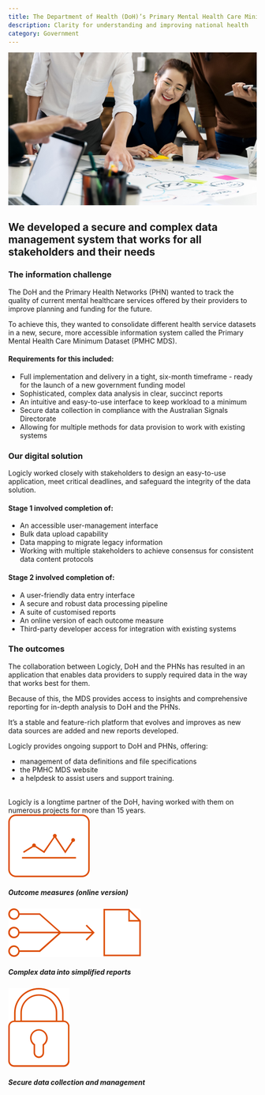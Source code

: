 ```yaml
---
title: The Department of Health (DoH)’s Primary Mental Health Care Minimum Dataset
description: Clarity for understanding and improving national health
category: Government
---
```

<div class="grid grid-cols-12">

<div class="col-span-12 project-images">
    <img src="/Projects/Images/6_Department_of_Health_Primary_Mental_Health_Care_Minimum_Dataset/Department-of-Health-Primary-Mental-Health-Care-Minimum-Dataset-coworkers-on-table.jpg" />
</div>


<div class="col-span-12 lg:col-span-9 project-text lg:order-last">
<div>

## We developed a secure and complex data management system that works for all stakeholders and their needs

### The information challenge
The DoH and the Primary Health Networks (PHN) wanted to track the quality of current mental healthcare services offered by their providers to improve planning and funding for the future.

To achieve this, they wanted to consolidate different health service datasets in a new, secure, more accessible information system called the Primary Mental Health Care Minimum Dataset (PMHC MDS).

#### Requirements for this included:
<div class="project-text-list">
  <ul>
    <li>Full implementation and delivery in a tight, six-month timeframe - ready for the launch of a new government funding model</li>
    <li>Sophisticated, complex data analysis in clear, succinct reports</li>
    <li>An intuitive and easy-to-use interface to keep workload to a minimum</li>
    <li>Secure data collection in compliance with the Australian Signals Directorate</li>
    <li>Allowing for multiple methods for data provision to work with existing systems</li>
  </ul>
</div>

### Our digital solution
Logicly worked closely with stakeholders to design an easy-to-use application, meet critical deadlines, and safeguard the integrity of the data solution.

#### Stage 1 involved completion of:
<div class="project-text-list">
  <ul>
    <li>An accessible user-management interface</li>
    <li>Bulk data upload capability</li>
    <li>Data mapping to migrate legacy information</li>
    <li>Working with multiple stakeholders to achieve consensus for consistent data content protocols</li>
  </ul>
</div>

#### Stage 2 involved completion of:
<div class="project-text-list">
  <ul>
    <li>A user-friendly data entry interface</li>
    <li>A secure and robust data processing pipeline</li>
    <li>A suite of customised reports</li>
    <li>An online version of each outcome measure</li>
    <li>Third-party developer access for integration with existing systems</li>
  </ul>
</div>

### The outcomes
The collaboration between Logicly, DoH and the PHNs has resulted in an application that enables data providers to supply required data in the way that works best for them.

Because of this, the MDS provides access to insights and comprehensive reporting for in-depth analysis to DoH and the PHNs.

It’s a stable and feature-rich platform that evolves and improves as new data sources are added and new reports developed.
  
Logicly provides ongoing support to DoH and PHNs, offering:
<div class="project-text-list">
  <ul>
    <li>management of data definitions and file specifications</li>
    <li>the PMHC MDS website</li>
    <li>a helpdesk to assist users and support training.</li>
  </ul>
</div>
<br />
Logicly is a longtime partner of the DoH, having worked with them on numerous projects for more than 15 years.


</div>
</div>


<div class="col-span-12 lg:col-span-3 icons-sidebar">
<div>
<img src="/Projects/Icons/6_Department_of_Health_Primary_Mental_Health_Care_Minimum_Dataset/Outcome_measures_online_version.svg" />

##### Outcome measures (online version)
</div>

<div>
<img src="/Projects/Icons/6_Department_of_Health_Primary_Mental_Health_Care_Minimum_Dataset/Complex_data_into_simplified_reports.svg" />

##### Complex data into simplified reports
</div>

<div class="icons-sidebar-last">
<img src="/Projects/Icons/6_Department_of_Health_Primary_Mental_Health_Care_Minimum_Dataset/Secure_data_collection_and_management.svg" />

##### Secure data collection and management
</div>
</div>

</div>
